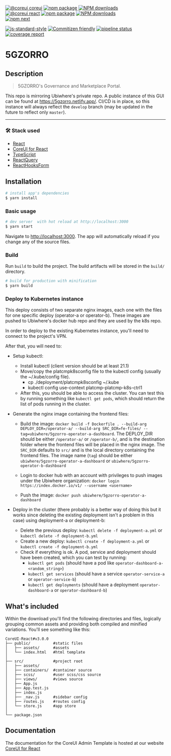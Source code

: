 [![@coreui coreui](https://img.shields.io/badge/@coreui%20-coreui-lightgrey.svg?style=flat-square)](https://github.com/coreui/coreui)
[![npm package][npm-coreui-badge]][npm-coreui]
[![NPM downloads][npm-coreui-download]][npm-coreui]  
[![@coreui react](https://img.shields.io/badge/@coreui%20-react-lightgrey.svg?style=flat-square)](https://github.com/coreui/react)
[![npm package][npm-coreui-react-badge]][npm-coreui-react]
[![NPM downloads][npm-coreui-react-download]][npm-coreui-react]  
[![npm next][npm-next]][npm]

[npm-coreui]: https://www.npmjs.com/package/@coreui/coreui
[npm-coreui-badge]: https://img.shields.io/npm/v/@coreui/coreui.png?style=flat-square
[npm-coreui-download]: https://img.shields.io/npm/dm/@coreui/coreui.svg?style=flat-square
[npm-coreui-react]: https://www.npmjs.com/package/@coreui/react
[npm-coreui-react-badge]: https://img.shields.io/npm/v/@coreui/react.png?style=flat-square
[npm-coreui-react-download]: https://img.shields.io/npm/dm/@coreui/react.svg?style=flat-square
[npm-next]: https://img.shields.io/npm/v/@coreui/react/next.png?style=flat-square
[npm]: https://www.npmjs.com/package/@coreui/react

[![js-standard-style](https://img.shields.io/badge/code%20style-standard-brightgreen.svg)](http://standardjs.com)
[![Commitizen friendly](https://img.shields.io/badge/commitizen-friendly-brightgreen.svg)](http://commitizen.github.io/cz-cli/)
<a href="https://gitlab.ubiwhere.com/5GZORRO/GUI/-/commits/develop"><img alt="pipeline status" src="https://gitlab.ubiwhere.com/5GZORRO/GUI/badges/develop/pipeline.svg" /></a>
<a href="https://gitlab.ubiwhere.com/5GZORRO/GUI/-/commits/develop"><img alt="coverage report" src="https://gitlab.ubiwhere.com/5GZORRO/GUI/badges/develop/coverage.svg" /></a>

# 5GZORRO

## Description 

> 5GZORRO's Governance and Marketplace Portal.

This repo is mirroring Ubiwhere's private repo. 
A public instance of this GUI can be found at https://5gzorro.netlify.app/.
CI/CD is in place, so this instance will always reflect the `develop` branch (may be updated in the future to reflect only `master`). 

---

### 🛠 Stack used
- [React](https://pt-br.reactjs.org/)
- [CoreUI for React](https://coreui.io/react/)
- [TypeScript](https://www.typescriptlang.org/)
- [ReactQuery](https://react-query.tanstack.com/)
- [ReactHooksForm](https://react-hook-form.com/)
## Installation
``` bash
# install app's dependencies
$ yarn install
```

### Basic usage

``` bash
# dev server  with hot reload at http://localhost:3000
$ yarn start
```

Navigate to [http://localhost:3000](http://localhost:3000). The app will automatically reload if you change any of the source files.

### Build

Run `build` to build the project. The build artifacts will be stored in the `build/` directory.

```bash
# build for production with minification
$ yarn build
```

### Deploy to Kubernetes instance

This deploy consists of two separate nginx images, each one with the files for one specific deploy (operator-a or operator-b). These images are pushed to Ubiwhere's docker hub repo and they are used by the k8s repo.

In order to deploy to the existing Kubernetes instance, you'll need to connect to the project's VPN.

After that, you will need to:

* Setup kubectl: 

    * Install kubectl (client version should be at least 21.1)
    * Move/copy the platcmpk8sconfig file to the kubectl config (usually the ~/.kube/config file).
        - cp ./deployment/platcmpk8sconfig ~/.kube
        - kubectl config use-context platcmp-platcmp-k8s-ctrl1
    * After this, you should be able to access the cluster. You can test this by running something like `kubectl get pods`, which should return the list of pods running in the cluster.
 
* Generate the nginx image containing the frontend files:

    * Build the image: `docker build -f Dockerfile . --build-arg DEPLOY_DIR=/operator-a/ --build-arg SRC_DIR=fe-files/ --tag=ubiwhere/5gzorro-operator-a-dashboard`. The DEPLOY_DIR should be either `/operator-a/` or `/operator-b/`, and is the destination folder where the frontend files will be placed in the nginx image. The `SRC_DIR` defaults to `src/` and is the local directory containing the frontend files. The image name (`tag`) should be either `ubiwhere/5gzorro-operator-a-dashboard` or `ubiwhere/5gzorro-operator-b-dashboard`

    * Login to docker hub with an account with privileges to push images under the Ubiwhere organization: `docker login https://index.docker.io/v1/ --username <username>`

    * Push the image: `docker push ubiwhere/5gzorro-operator-a-dashboard`

* Deploy in the cluster (there probably is a better way of doing this but it works since deleting the existing deployment isn't a problem in this case) using deployment-a or deployment-b:

    * Delete the previous deploy: `kubectl delete -f deployment-a.yml` or `kubectl delete -f deployment-b.yml`
    * Create a new deploy: `kubectl create -f deployment-a.yml` or `kubectl create -f deployment-b.yml`
    * Check if everything is ok. A pod, service and deployment should have been created, which you can test by running:
        * `kubectl get pods` (should have a pod like `operator-dashboard-a-<random_string>`)
        * `kubectl get services` (should have a service `operator-service-a` or `operator-service-b`)
        * `kubectl get deployments` (should have a deployment `operator-dashboard-a` or `operator-dashboard-b`)

## What's included

Within the download you'll find the following directories and files, logically grouping common assets and providing both compiled and minified variations. You'll see something like this:

```
CoreUI-React#v3.0.0
├── public/          #static files
│   ├── assets/      #assets
│   └── index.html   #html template
│
├── src/             #project root
│   ├── assets/  
│   ├── containers/  #container source
│   ├── scss/        #user scss/css source
│   ├── views/       #views source
│   ├── App.js
│   ├── App.test.js
│   ├── index.js
│   ├── _nav.js      #sidebar config
│   ├── routes.js    #routes config
│   └── store.js     #app store
│
└── package.json
```

## Documentation

The documentation for the CoreUI Admin Template is hosted at our website [CoreUI for React](https://coreui.io/react/)
